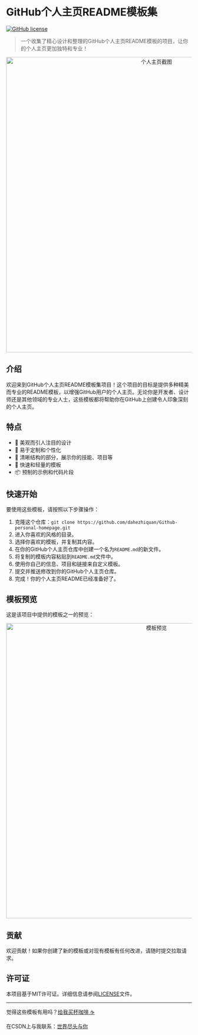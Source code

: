 # GitHub个人主页README模板集

[![GitHub license](https://img.shields.io/badge/license-MIT-blue.svg)](https://github.com/dahezhiquan/Github-personal-homepage/blob/main/LICENSE)

> 一个收集了精心设计和整理的GitHub个人主页README模板的项目，让你的个人主页更加独特和专业！

<p align="center">
  <img src="个人主页截图.png" alt="个人主页截图" width="800">
</p>

## 介绍

欢迎来到GitHub个人主页README模板集项目！这个项目的目标是提供多种精美而专业的README模板，以增强GitHub用户的个人主页。无论你是开发者、设计师还是其他领域的专业人士，这些模板都将帮助你在GitHub上创建令人印象深刻的个人主页。

## 特点

- 🌈 美观而引人注目的设计
- 🎨 易于定制和个性化
- 📄 清晰结构的部分，展示你的技能、项目等
- 🚀 快速和轻量的模板
- 📦 预制的示例和代码片段

## 快速开始

要使用这些模板，请按照以下步骤操作：

1. 克隆这个仓库：`git clone https://github.com/dahezhiquan/Github-personal-homepage.git`
2. 进入你喜欢的风格的目录。
3. 选择你喜欢的模板，并复制其内容。
4. 在你的GitHub个人主页仓库中创建一个名为`README.md`的新文件。
5. 将复制的模板内容粘贴到`README.md`文件中。
6. 使用你自己的信息、项目和链接来自定义模板。
7. 提交并推送修改到你的GitHub个人主页仓库。
8. 完成！你的个人主页README已经准备好了。

## 模板预览

这是该项目中提供的模板之一的预览：

<p align="center">
  <img src="模板预览.png" alt="模板预览" width="800">
</p>

## 贡献

欢迎贡献！如果你创建了新的模板或对现有模板有任何改进，请随时提交拉取请求。

## 许可证

本项目基于MIT许可证。详细信息请参阅[LICENSE](LICENSE)文件。

---

觉得这些模板有用吗？[给我买杯咖啡 ☕](#)

在CSDN上与我联系：[世界尽头与你](https://blog.csdn.net/Gherbirthday0916?spm=1000.2115.3001.5343)
